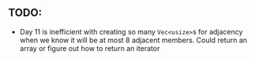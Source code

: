 ## TODO:

- Day 11 is inefficient with creating so many `Vec<usize>`s for adjacency when we know it will be at most 8 adjacent members. Could return an array or figure out how to return an iterator
